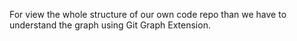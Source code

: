 For view the whole structure of our own code repo than we have to understand the graph using Git Graph Extension.